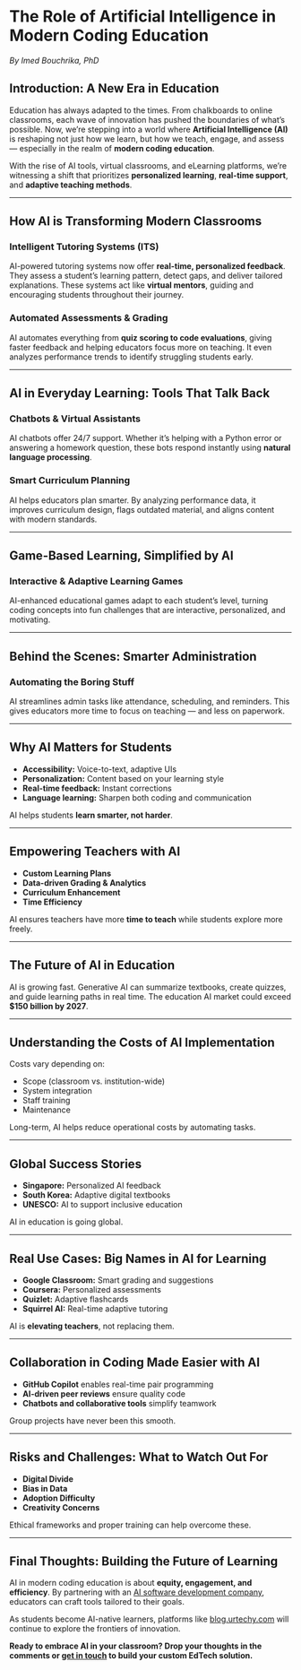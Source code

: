 # The Role of Artificial Intelligence in Modern Coding Education  

*By Imed Bouchrika, PhD*

## Introduction: A New Era in Education

Education has always adapted to the times. From chalkboards to online classrooms, each wave of innovation has pushed the boundaries of what’s possible. Now, we’re stepping into a world where **Artificial Intelligence (AI)** is reshaping not just how we learn, but how we teach, engage, and assess — especially in the realm of **modern coding education**.

With the rise of AI tools, virtual classrooms, and eLearning platforms, we’re witnessing a shift that prioritizes **personalized learning**, **real-time support**, and **adaptive teaching methods**.

---

## How AI is Transforming Modern Classrooms

### Intelligent Tutoring Systems (ITS)

AI-powered tutoring systems now offer **real-time, personalized feedback**. They assess a student’s learning pattern, detect gaps, and deliver tailored explanations. These systems act like **virtual mentors**, guiding and encouraging students throughout their journey.

### Automated Assessments & Grading

AI automates everything from **quiz scoring to code evaluations**, giving faster feedback and helping educators focus more on teaching. It even analyzes performance trends to identify struggling students early.

---

## AI in Everyday Learning: Tools That Talk Back

### Chatbots & Virtual Assistants

AI chatbots offer 24/7 support. Whether it’s helping with a Python error or answering a homework question, these bots respond instantly using **natural language processing**.

### Smart Curriculum Planning

AI helps educators plan smarter. By analyzing performance data, it improves curriculum design, flags outdated material, and aligns content with modern standards.

---

## Game-Based Learning, Simplified by AI

### Interactive & Adaptive Learning Games

AI-enhanced educational games adapt to each student’s level, turning coding concepts into fun challenges that are interactive, personalized, and motivating.

---

## Behind the Scenes: Smarter Administration

### Automating the Boring Stuff

AI streamlines admin tasks like attendance, scheduling, and reminders. This gives educators more time to focus on teaching — and less on paperwork.

---

## Why AI Matters for Students

- **Accessibility:** Voice-to-text, adaptive UIs
- **Personalization:** Content based on your learning style
- **Real-time feedback:** Instant corrections
- **Language learning:** Sharpen both coding and communication

AI helps students **learn smarter, not harder**.

---

## Empowering Teachers with AI

- **Custom Learning Plans**
- **Data-driven Grading & Analytics**
- **Curriculum Enhancement**
- **Time Efficiency**

AI ensures teachers have more **time to teach** while students explore more freely.

---

## The Future of AI in Education

AI is growing fast. Generative AI can summarize textbooks, create quizzes, and guide learning paths in real time. The education AI market could exceed **$150 billion by 2027**.

---

## Understanding the Costs of AI Implementation

Costs vary depending on:

- Scope (classroom vs. institution-wide)
- System integration
- Staff training
- Maintenance

Long-term, AI helps reduce operational costs by automating tasks.

---

## Global Success Stories

- **Singapore:** Personalized AI feedback
- **South Korea:** Adaptive digital textbooks
- **UNESCO:** AI to support inclusive education

AI in education is going global.

---

## Real Use Cases: Big Names in AI for Learning

- **Google Classroom:** Smart grading and suggestions
- **Coursera:** Personalized assessments
- **Quizlet:** Adaptive flashcards
- **Squirrel AI:** Real-time adaptive tutoring

AI is **elevating teachers**, not replacing them.

---

## Collaboration in Coding Made Easier with AI

- **GitHub Copilot** enables real-time pair programming
- **AI-driven peer reviews** ensure quality code
- **Chatbots and collaborative tools** simplify teamwork

Group projects have never been this smooth.

---

## Risks and Challenges: What to Watch Out For

- **Digital Divide**
- **Bias in Data**
- **Adoption Difficulty**
- **Creativity Concerns**

Ethical frameworks and proper training can help overcome these.

---

## Final Thoughts: Building the Future of Learning

AI in modern coding education is about **equity, engagement, and efficiency**. By partnering with an [AI software development company](https://urtechy.com), educators can craft tools tailored to their goals.

As students become AI-native learners, platforms like [blog.urtechy.com](https://blog.urtechy.com) will continue to explore the frontiers of innovation.

**Ready to embrace AI in your classroom? Drop your thoughts in the comments or [get in touch](https://urtechy.com) to build your custom EdTech solution.**
